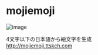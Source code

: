 # mojiemoji

![image](https://user-images.githubusercontent.com/4360663/36198666-8914115a-11ba-11e8-8555-548513142a10.png)

4文字以下の日本語から絵文字を生成  
http://mojiemoji.ttskch.com
